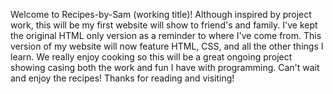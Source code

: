 Welcome to Recipes-by-Sam (working title)! Although inspired by project work, this will be my first website will show to friend's and family.
I've kept the original HTML only version as a reminder to where I've come from. This version of my website will now feature HTML, CSS, and all the other things I learn.
We really enjoy cooking so this will be a great ongoing project showing casing both the work and fun I have with programming. Can't wait and enjoy the recipes!
Thanks for reading and visiting!
